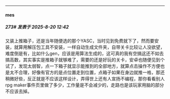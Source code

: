 ﻿
*****

####  mes  
##### 273#       发表于 2025-8-20 12:42

又装上推箱子，还是当年随便选的那个YASC，当时见到免费就下了，然而要安装，就算用解压包工具不安装，一样自动生成文件夹，自带关卡比较让人没欲望，难度倒是有，比如什么gen，应该是用算法生成的，这可真的我有空搞这还不如去搞高数，其实事实是推箱子就够难了，需要的还是好玩的关卡，安卓也随便见到个试了，发现太弱智，点一下箱子就显示能推到的全部地方，就算点击操作不方便也是太不合理，好像有官方的是点位置走到位置，点箱子如果在身边就推一格，那还稍微好些，反正就是不应该这样设计，弄得世上还有人宣扬不编程，那你看看别人rpg maker事件页里做了多少，工作量是不会减少的，走路也是该玩家用脑的部分不应该去掉。

